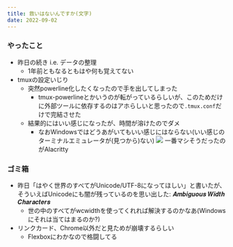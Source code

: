 ```yaml
---
title: 救いはないんですか(文字)
date: 2022-09-02
---
```


### やったこと
+ 昨日の続き i.e. データの整理
  + 1年前ともなるともはや何も覚えてない
+ tmuxの設定いじり
  + 突然powerline化したくなったので手を出してしまった
    + tmux-powerlineとかいうのが転がっているらしいが、このためだけに外部ツールに依存するのはアホらしいと思ったので`.tmux.conf`だけで完結させた
  + 結果的にはいい感じになったが、時間が溶けたのでダメ
    + なおWindowsではどうあがいてもいい感じにはならない(いい感じのターミナルエミュレータが(見つから)ない)
    ![](https://i.gyazo.com/d21ae737def016ee1521f9fb7a85e702.png)
    一番マシそうだったのがAlacritty


### ゴミ箱
+ 昨日「はやく世界のすべてがUnicode/UTF-8になってほしい」と書いたが、そういえばUnicodeにも闇が残っているのを思い出した: 𝑨𝒎𝒃𝒊𝒈𝒖𝒐𝒖𝒔 𝑾𝒊𝒅𝒕𝒉 𝑪𝒉𝒂𝒓𝒂𝒄𝒕𝒆𝒓𝒔
  + 世の中のすべてがwcwidthを使ってくれれば解決するのかなあ(Windowsにそれは当てはまるのか?)
+ リンクカード、Chrome以外だと見ためが崩壊するらしい
  + Flexboxにわかなので格闘してる
